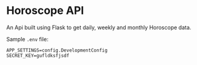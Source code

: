 # Horoscope API

An Api built using Flask to get daily, weekly and monthly Horoscope data.


Sample `.env` file:

```env
APP_SETTINGS=config.DevelopmentConfig
SECRET_KEY=gufldksfjsdf
```